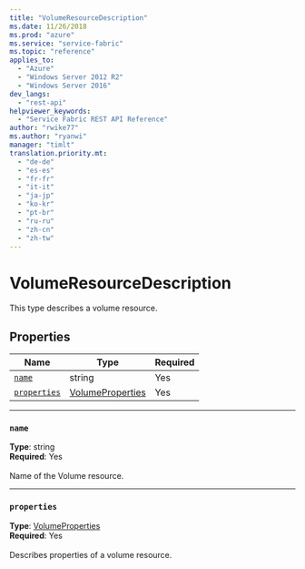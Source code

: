 ```yaml
---
title: "VolumeResourceDescription"
ms.date: 11/26/2018
ms.prod: "azure"
ms.service: "service-fabric"
ms.topic: "reference"
applies_to: 
  - "Azure"
  - "Windows Server 2012 R2"
  - "Windows Server 2016"
dev_langs: 
  - "rest-api"
helpviewer_keywords: 
  - "Service Fabric REST API Reference"
author: "rwike77"
ms.author: "ryanwi"
manager: "timlt"
translation.priority.mt: 
  - "de-de"
  - "es-es"
  - "fr-fr"
  - "it-it"
  - "ja-jp"
  - "ko-kr"
  - "pt-br"
  - "ru-ru"
  - "zh-cn"
  - "zh-tw"
---
```

# VolumeResourceDescription

This type describes a volume resource.

## Properties
| Name | Type | Required |
| --- | --- | --- |
| [`name`](#name) | string | Yes |
| [`properties`](#properties) | [VolumeProperties](sfclient-v64-model-volumeproperties.md) | Yes |

____
### `name`
__Type__: string <br/>
__Required__: Yes<br/>
<br/>
Name of the Volume resource.

____
### `properties`
__Type__: [VolumeProperties](sfclient-v64-model-volumeproperties.md) <br/>
__Required__: Yes<br/>
<br/>
Describes properties of a volume resource.
